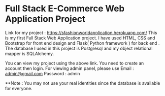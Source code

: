 # Full Stack E-Commerce Web Application Project

Link for my project : https://sfashionworldapplication.herokuapp.com/
This is my first Full Stack Web Application project. I have used HTML, CSS and Bootstrap for front end design and Flask( Python framework ) for back end . The database I used in this project is Postgresql and my object relational mapper is SQLAlchemy.

You can view my project using the above link. You need to create an account then login. For viewing admin panel, please use
Email : admin@gmail.com
Password : admin

**Note : You may not use your real identities since the database is available for everyone.
